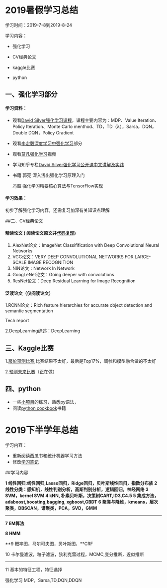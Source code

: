 #                                             2019暑假学习总结

学习时间：2019-7-8到2019-8-24

学习内容：

- 强化学习

- CV经典论文

- kaggle比赛

- python  


## 一、强化学习部分 


#### 学习资料：

- 观看[David Silver强化学习课程](https://space.bilibili.com/74997410?spm_id_from=333.788.b_765f7570696e666f.2)，课程主要内容为：MDP、Value Iteration、Policy Iteration、Monte Carlo menthod、TD，TD（λ），Sarsa，DQN，Double DQN，Policy Gradient

- 观看[李宏毅深度学习中强化学习](https://www.bilibili.com/video/av24724071)部分

- 观看[莫凡强化学习](https://www.bilibili.com/video/av16921335)视频

- 学习知乎专栏[David Silver强化学习公开课中文讲解及实践](https://zhuanlan.zhihu.com/reinforce)

- 书籍 
   郭宪 深入浅出强化学习原理入门

   冯超 强化学习精要核心算法与TensorFlow实现 


#### 学习效果：

初步了解强化学习内容，还需复习加深有关知识点理解 


##二、CV经典论文

#### 精读论文 ( 阅读论文原文并[代码复现](https://github.com/ningyue1318/2019_summer_code/tree/master/competition))

1. AlexNet论文：ImageNet Classifification with Deep Convolutional Neural Networks
2. VGG论文：VERY DEEP CONVOLUTIONAL NETWORKS FOR LARGE-SCALE IMAGE RECOGNITION
3. NIN论文：Network In Network 
4. GoogLeNet论文：Going deeper with convolutions 
5. ResNet论文：Deep Residual Learning for Image Recognition 

#### 泛读论文（仅阅读论文）

1.RCNN论文：Rich feature hierarchies for accurate object detection and semantic segmentation 

Tech report

2.DeepLearning综述：DeepLearning

## 三、Kaggle比赛

1.[房价预测比赛](https://www.kaggle.com/c/house-prices-advanced-regression-techniques),比赛结果不太好，最后是Top17%，调参和模型融合做的不太好

2.[预测未来比赛](https://www.kaggle.com/c/competitive-data-science-predict-future-sales)（正在做）

## 四、python

- 一些[小项目](https://github.com/ningyue1318/2019_summer_code/tree/master/python%E7%BC%96%E7%A8%8B%E9%AB%98%E6%89%8B%E4%B9%8B%E8%B7%AF)的练习，熟悉py语法，
- 阅读[python cookbook](https://github.com/yidao620c/python3-cookbook)书籍





# 2019下半学年总结

学习内容：

- 重新阅读西瓜书和统计机器学习方法
- 修改[学习笔记](https://blog.csdn.net/deramer1/category_8118010.html)

##学习内容

**1 线性回归:线性回归,Lasso回归，Ridge回归，贝叶斯线性回归，指数分布族**
**2 线性分类：感知机，线性判别分析，高斯判别分析，逻辑回归，神经网络**
**3 SVM，kernel SVM**
**4 kNN, 朴素贝叶斯，决策树CART,ID3,C4.5**
**5 集成方法，adaboost,boosting,bagging, xgboost,GBDT**
**6 聚类与降维，kmeans，层次聚类，DBSCAN，谱聚类，PCA，SVD，GMM**

----------------------------------------------------------

**7 EM算法**

**8 HMM**

**9 概率图，马尔可夫图，贝叶斯图，**CRF

10 卡尔曼滤波，粒子滤波，狄利克雷过程，MCMC,变分推断，近似推断  

----------------------------------------

11 基本的特征工程，特征选择

强化学习
MDP，Sarsa,TD,DQN,DDQN

